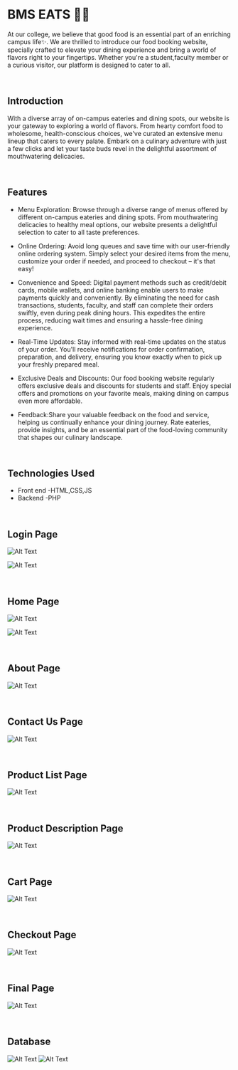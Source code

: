 # BMS EATS 🍛🍝

At our college, we believe that good food is an essential part of an enriching campus life✨. We are thrilled to introduce our food booking website, specially crafted to elevate your dining experience and bring a world of flavors right to your fingertips. Whether you're a student,faculty member or a curious visitor, our platform is designed to cater to all.

<br>

## Introduction

With a diverse array of on-campus eateries and dining spots, our website is your gateway to exploring a world of flavors. From hearty comfort food to wholesome, health-conscious choices, we've curated an extensive menu lineup that caters to every palate. Embark on a culinary adventure with just a few clicks and let your taste buds revel in the delightful assortment of mouthwatering delicacies.

<br>

## Features
- Menu Exploration: Browse through a diverse range of menus offered by different on-campus eateries and dining spots. From mouthwatering delicacies to healthy meal options, our website presents a delightful selection to cater to all taste preferences.

- Online Ordering: Avoid long queues and save time with our user-friendly online ordering system. Simply select your desired items from the menu, customize your order if needed, and proceed to checkout – it's that easy!
  
- Convenience and Speed: Digital payment methods such as credit/debit cards, mobile wallets, and online banking enable users to make payments quickly and conveniently. By eliminating the need for cash transactions, students, faculty, and staff can complete their orders swiftly, even during peak dining hours. This expedites the entire process, reducing wait times and ensuring a hassle-free dining experience.

- Real-Time Updates: Stay informed with real-time updates on the status of your order. You'll receive notifications for order confirmation, preparation, and delivery, ensuring you know exactly when to pick up your freshly prepared meal.

- Exclusive Deals and Discounts: Our food booking website regularly offers exclusive deals and discounts for students and staff. Enjoy special offers and promotions on your favorite meals, making dining on campus even more affordable.
- Feedback:Share your valuable feedback on the food and service, helping us continually enhance your dining journey. Rate eateries, provide insights, and be an essential part of the food-loving community that shapes our culinary landscape.


<br>

## Technologies Used 
- Front end -HTML,CSS,JS
- Backend -PHP 

<br>

## Login Page

![Alt Text](./screenshots/sslogin.png)


![Alt Text](./screenshots/sslogin2.png)



<br>

## Home Page

![Alt Text](./screenshots/ss1.png)


![Alt Text](./screenshots/ss2.png)


<br>

## About Page

![Alt Text](./screenshots/ss3.png)


<br>

## Contact Us Page

![Alt Text](./screenshots/ss4.png)

<br>

## Product List Page 

![Alt Text](./screenshots/ss5.png)


<br>

## Product Description Page 

![Alt Text](./screenshots/ss6.png)

<br>

## Cart Page

![Alt Text](./screenshots/ss7.png)


<br>

## Checkout Page

![Alt Text](./screenshots/ss8.png)


<br>

## Final Page

![Alt Text](./screenshots/ss9.png)


<br>

## Database

![Alt Text](./screenshots/ssphp.png)
![Alt Text](./screenshots/ssproducts.png)


